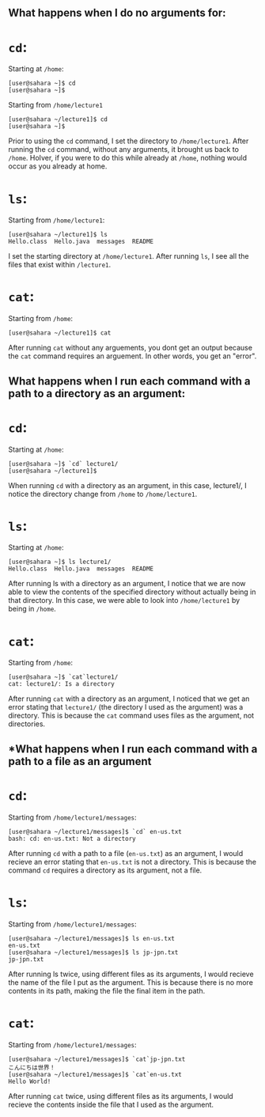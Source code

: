 **What happens when I do no arguments for:**
---

# `cd`:

Starting at `/home`:
```
[user@sahara ~]$ cd
[user@sahara ~]$
```
Starting from `/home/lecture1`
```
[user@sahara ~/lecture1]$ cd
[user@sahara ~]$ 
```
Prior to using the `cd` command, I set the directory to `/home/lecture1`. After running the `cd` command, without any arguments, it brought us back to `/home`. HoIver, if you were to do this while already at `/home`, nothing would occur as you already at home.

# `ls`:

Starting from `/home/lecture1`:
```
[user@sahara ~/lecture1]$ ls
Hello.class  Hello.java  messages  README
```
I set the starting directory at `/home/lecture1`. After running `ls`, I see all the files that exist within `/lecture1`.

# `cat`:

Starting from `/home`:
```
[user@sahara ~/lecture1]$ cat

```
After running `cat` without any arguements, you dont get an output because the `cat` command requires an arguement. In other words, you get an "error".

**What happens when I run each command with a path to a directory as an argument:**
---

# `cd`:

Starting at `/home`:
```
[user@sahara ~]$ `cd` lecture1/
[user@sahara ~/lecture1]$
```
When running `cd` with a directory as an argument, in this case, lecture1/, I notice the directory change from `/home` to `/home/lecture1`.

# `ls`:

Starting at `/home`:
```
[user@sahara ~]$ ls lecture1/
Hello.class  Hello.java  messages  README
```
After running ls with a directory as an argument, I notice that we are now able to view the contents of the specified directory without actually being in that directory. In this case, we were able to look into `/home/lecture1` by being in `/home`.

# `cat`:

Starting from `/home`:
```
[user@sahara ~]$ `cat`lecture1/
cat: lecture1/: Is a directory
```
After running `cat` with a directory as an argument, I noticed that we get an error stating that `lecture1/` (the directory I used as the argument) was a directory. This is because the `cat` command uses files as the argument, not directories.

***What happens when I run each command with a path to a file as an argument**
---

# `cd`:

Starting from `/home/lecture1/messages`:
```
[user@sahara ~/lecture1/messages]$ `cd` en-us.txt 
bash: cd: en-us.txt: Not a directory
```
After running `cd` with a path to a file (`en-us.txt`) as an argument, I would recieve an error stating that `en-us.txt` is not a directory. This is because the command `cd` requires a directory as its argument, not a file.

# `ls`:

Starting from `/home/lecture1/messages`:
```
[user@sahara ~/lecture1/messages]$ ls en-us.txt 
en-us.txt
[user@sahara ~/lecture1/messages]$ ls jp-jpn.txt 
jp-jpn.txt
```
After running ls twice, using different files as its arguments, I would recieve the name of the file I put as the argument. This is because there is no more contents in its path, making the file the final item in the path.

# `cat`:

Starting from `/home/lecture1/messages`:
```
[user@sahara ~/lecture1/messages]$ `cat`jp-jpn.txt 
こんにちは世界！
[user@sahara ~/lecture1/messages]$ `cat`en-us.txt 
Hello World!
```
After running `cat` twice, using different files as its arguments, I would recieve the contents inside the file that I used as the argument. 




